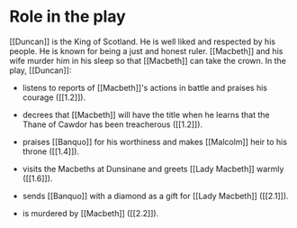 # Role in the play

[[Duncan]] is the King of Scotland. He is well liked and respected by his people. He is known for being a just and honest ruler. [[Macbeth]] and his wife murder him in his sleep so that [[Macbeth]] can take the crown. In the play, [[Duncan]]:

- listens to reports of [[Macbeth]]'s actions in battle and praises his courage ([[1.2]]).

- decrees that [[Macbeth]] will have the title when he learns that the Thane of Cawdor has been treacherous ([[1.2]]).

- praises [[Banquo]] for his worthiness and makes [[Malcolm]] heir to his throne ([[1.4]]).

- visits the Macbeths at Dunsinane and greets [[Lady Macbeth]] warmly ([[1.6]]).

- sends [[Banquo]] with a diamond as a gift for [[Lady Macbeth]] ([[2.1]]).

- is murdered by [[Macbeth]] ([[2.2]]).